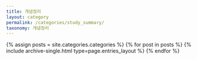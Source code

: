 ```yaml
---
title: 개념정리
layout: category
permalink: /categories/study_summary/
taxonomy: 개념정리 
---
```


{% assign posts = site.categories.categories %}
 {% for post in posts %} {% include archive-single.html type=page.entries_layout %} {% endfor %}